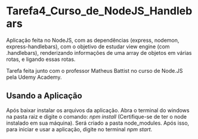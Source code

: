 # Tarefa4_Curso_de_NodeJS_Handlebars

Aplicação feita no NodeJS, com as dependências (express, nodemon, express-handlebars), com o objetivo de estudar view engine (com .handlebars), renderizando informações de uma array de objetos em várias rotas, e ligando essas rotas.

Tarefa feita junto com o professor Matheus Battist no curso de Node.JS pela Udemy Academy. 

## Usando a Aplicação
Após baixar instalar os arquivos da aplicação. Abra o terminal do windows na pasta raiz e digite o comando: *npm install* (Certifique-se de ter o node instalado em sua máquina).
Será criado a pasta node_modules. Após isso, para iniciar e usar a aplicação, digite no terminal *npm start*.

